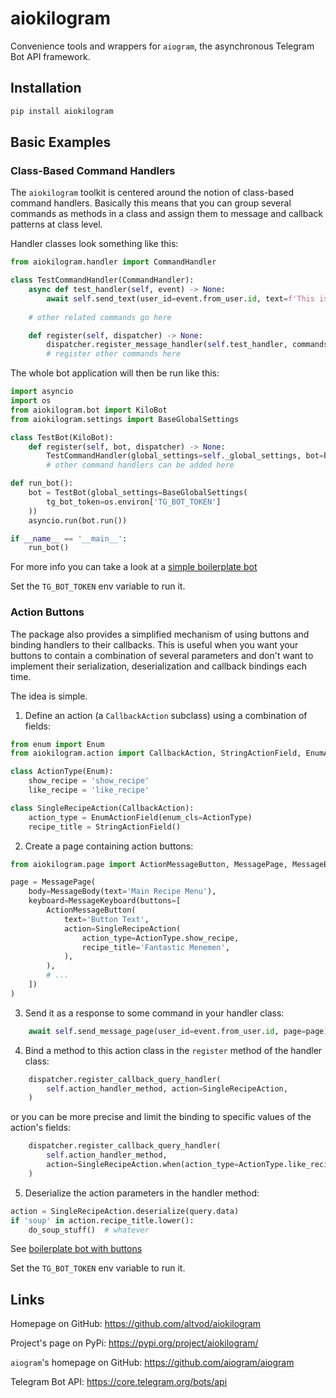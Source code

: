 # aiokilogram

Convenience tools and wrappers for `aiogram`,
the asynchronous Telegram Bot API framework.


## Installation

```bash
pip install aiokilogram
```


## Basic Examples

### Class-Based Command Handlers

The `aiokilogram` toolkit is centered around the notion of class-based
command handlers. Basically this means that you can group several commands
as methods in a class and assign them to message and callback patterns
at class level.

Handler classes look something like this:

```python
from aiokilogram.handler import CommandHandler

class TestCommandHandler(CommandHandler):
    async def test_handler(self, event) -> None:
        await self.send_text(user_id=event.from_user.id, text=f'This is a test reply')
        
    # other related commands go here

    def register(self, dispatcher) -> None:
        dispatcher.register_message_handler(self.test_handler, commands={'hello'})
        # register other commands here
```

The whole bot application will then be run like this:
```python
import asyncio
import os
from aiokilogram.bot import KiloBot
from aiokilogram.settings import BaseGlobalSettings

class TestBot(KiloBot):
    def register(self, bot, dispatcher) -> None:
        TestCommandHandler(global_settings=self._global_settings, bot=bot).register(dispatcher)
        # other command handlers can be added here

def run_bot():
    bot = TestBot(global_settings=BaseGlobalSettings(
        tg_bot_token=os.environ['TG_BOT_TOKEN']
    ))
    asyncio.run(bot.run())

if __name__ == '__main__':
    run_bot()
```

For more info you can take a look at a [simple boilerplate bot](boilerplate/simple.py)

Set the `TG_BOT_TOKEN` env variable to run it.


### Action Buttons

The package also provides a simplified mechanism of using buttons and 
binding handlers to their callbacks.
This is useful when you want your buttons to contain a combination of
several parameters and don't want to implement their serialization,
deserialization and callback bindings each time.

The idea is simple.

1. Define an action (a `CallbackAction` subclass) using a combination of fields:
```python
from enum import Enum
from aiokilogram.action import CallbackAction, StringActionField, EnumActionField

class ActionType(Enum):
    show_recipe = 'show_recipe'
    like_recipe = 'like_recipe'

class SingleRecipeAction(CallbackAction):
    action_type = EnumActionField(enum_cls=ActionType)
    recipe_title = StringActionField()
```

2. Create a page containing action buttons:
```python
from aiokilogram.page import ActionMessageButton, MessagePage, MessageBody, MessageKeyboard

page = MessagePage(
    body=MessageBody(text='Main Recipe Menu'),
    keyboard=MessageKeyboard(buttons=[
        ActionMessageButton(
            text='Button Text',
            action=SingleRecipeAction(
                action_type=ActionType.show_recipe,
                recipe_title='Fantastic Menemen',
            ),
        ),
        # ...
    ])
)
```

3. Send it as a response to some command in your handler class:
```python
    await self.send_message_page(user_id=event.from_user.id, page=page)
```

4. Bind a method to this action class in the `register` method of the handler class:
```python
    dispatcher.register_callback_query_handler(
        self.action_handler_method, action=SingleRecipeAction,
    )
```
or you can be more precise and limit the binding to specific values
of the action's fields:
```python
    dispatcher.register_callback_query_handler(
        self.action_handler_method,
        action=SingleRecipeAction.when(action_type=ActionType.like_recipe),
    )
```

5. Deserialize the action parameters in the handler method:
```python
action = SingleRecipeAction.deserialize(query.data)
if 'soup' in action.recipe_title.lower():
    do_soup_stuff()  # whatever
```


See [boilerplate bot with buttons](boilerplate/button.py)

Set the `TG_BOT_TOKEN` env variable to run it.


## Links

Homepage on GitHub: https://github.com/altvod/aiokilogram

Project's page on PyPi: https://pypi.org/project/aiokilogram/

`aiogram`'s homepage on GitHub: https://github.com/aiogram/aiogram

Telegram Bot API: https://core.telegram.org/bots/api
